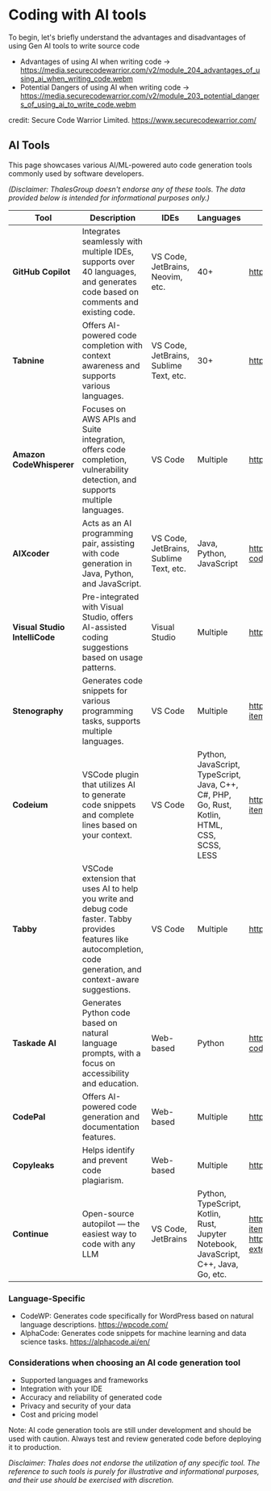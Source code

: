 # **Coding with AI tools**
To begin, let's briefly understand the advantages and disadvantages of using Gen AI tools to write source code 
- Advantages of using AI when writing code → https://media.securecodewarrior.com/v2/module_204_advantages_of_using_ai_when_writing_code.webm
- Potential Dangers of using AI when writing code → https://media.securecodewarrior.com/v2/module_203_potential_dangers_of_using_ai_to_write_code.webm

credit: Secure Code Warrior Limited. https://www.securecodewarrior.com/

## AI Tools
This page showcases various AI/ML-powered auto code generation tools commonly used by software developers. 

_(Disclaimer: ThalesGroup doesn't endorse any of these tools. The data provided below is intended for informational purposes only.)_

Tool | Description | IDEs | Languages | Reference | Pricing
--- | --- | --- | --- | --- | ---
**GitHub Copilot** | Integrates seamlessly with multiple IDEs, supports over 40 languages, and generates code based on comments and existing code. | VS Code, JetBrains, Neovim, etc. | 40+ | https://github.com/features/copilot | Freemium
**Tabnine** | Offers AI-powered code completion with context awareness and supports various languages. | VS Code, JetBrains, Sublime Text, etc. | 30+ | https://www.tabnine.com/ | Freemium
**Amazon CodeWhisperer** | Focuses on AWS APIs and Suite integration, offers code completion, vulnerability detection, and supports multiple languages. | VS Code | Multiple | https://aws.amazon.com/codewhisperer/ | Free for individuals
**AIXcoder** | Acts as an AI programming pair, assisting with code generation in Java, Python, and JavaScript. | VS Code, JetBrains, Sublime Text, etc. | Java, Python, JavaScript | https://plugins.jetbrains.com/plugin/13574-aixcoder-code-completer | Freemium
**Visual Studio IntelliCode** | Pre-integrated with Visual Studio, offers AI-assisted coding suggestions based on usage patterns. | Visual Studio | Multiple |  https://visualstudio.microsoft.com/services/intellicode/ | Included with Visual Studio
**Stenography** | Generates code snippets for various programming tasks, supports multiple languages. | VS Code | Multiple | https://marketplace.visualstudio.com/items?itemName=Stenography.stenography | Freemium
**Codeium** | VSCode plugin that utilizes AI to generate code snippets and complete lines based on your context. | VS Code | Python, JavaScript, TypeScript, Java, C++, C#, PHP, Go, Rust, Kotlin, HTML, CSS, SCSS, LESS | https://marketplace.visualstudio.com/items?itemName=Codeium.codeium | Freemium
**Tabby** | VSCode extension that uses AI to help you write and debug code faster. Tabby provides features like autocompletion, code generation, and context-aware suggestions. | VS Code | Multiple | https://tabby.tabbyml.com/docs/extensions/vscode/ | Freemium
**Taskade AI** | Generates Python code based on natural language prompts, with a focus on accessibility and education. | Web-based | Python | https://www.taskade.com/generate/programming/python-code | Open-source
**CodePal** | Offers AI-powered code generation and documentation features. | Web-based | Multiple | https://codepal.ai/ | Freemium
**Copyleaks** | Helps identify and prevent code plagiarism. | Web-based | Multiple | https://copyleaks.com/ | Pricing varies
**Continue** | Open-source autopilot — the easiest way to code with any LLM | VS Code, JetBrains | Python, TypeScript, Kotlin, Rust, Jupyter Notebook, JavaScript, C++, Java, Go, etc. | https://marketplace.visualstudio.com/items?itemName=Continue.continue and https://plugins.jetbrains.com/plugin/22707-continue-extension | Free

### Language-Specific
- CodeWP: Generates code specifically for WordPress based on natural language descriptions. https://wpcode.com/
- AlphaCode: Generates code snippets for machine learning and data science tasks. https://alphacode.ai/en/

### Considerations when choosing an AI code generation tool
- Supported languages and frameworks
- Integration with your IDE
- Accuracy and reliability of generated code
- Privacy and security of your data
- Cost and pricing model

Note: AI code generation tools are still under development and should be used with caution. Always test and review generated code before deploying it to production.

*Disclaimer: Thales does not endorse the utilization of any specific tool. The reference to such tools is purely for illustrative and informational purposes, and their use should be exercised with discretion.*